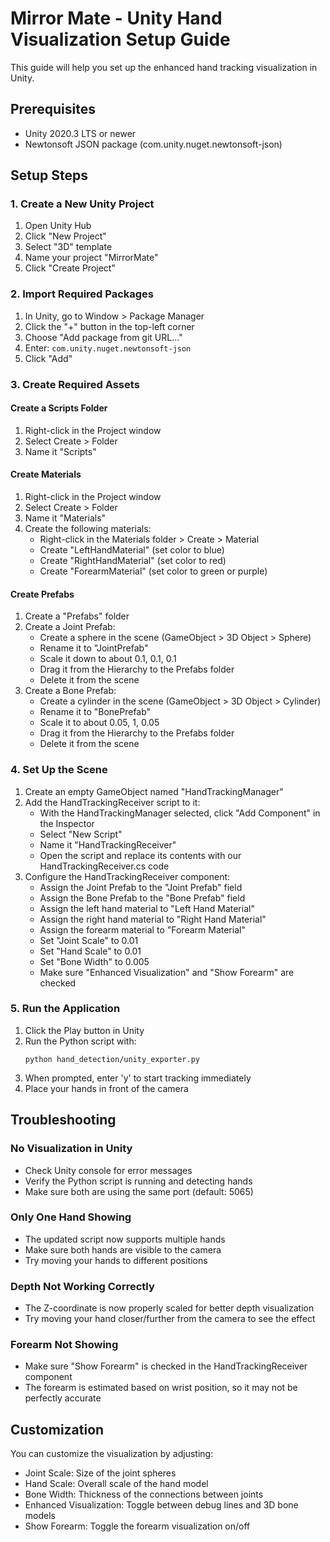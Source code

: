 # Mirror Mate - Unity Hand Visualization Setup Guide

This guide will help you set up the enhanced hand tracking visualization in Unity.

## Prerequisites

- Unity 2020.3 LTS or newer
- Newtonsoft JSON package (com.unity.nuget.newtonsoft-json)

## Setup Steps

### 1. Create a New Unity Project

1. Open Unity Hub
2. Click "New Project"
3. Select "3D" template
4. Name your project "MirrorMate"
5. Click "Create Project"

### 2. Import Required Packages

1. In Unity, go to Window > Package Manager
2. Click the "+" button in the top-left corner
3. Choose "Add package from git URL..."
4. Enter: `com.unity.nuget.newtonsoft-json`
5. Click "Add"

### 3. Create Required Assets

#### Create a Scripts Folder
1. Right-click in the Project window
2. Select Create > Folder
3. Name it "Scripts"

#### Create Materials
1. Right-click in the Project window
2. Select Create > Folder
3. Name it "Materials"
4. Create the following materials:
   - Right-click in the Materials folder > Create > Material
   - Create "LeftHandMaterial" (set color to blue)
   - Create "RightHandMaterial" (set color to red)
   - Create "ForearmMaterial" (set color to green or purple)

#### Create Prefabs
1. Create a "Prefabs" folder
2. Create a Joint Prefab:
   - Create a sphere in the scene (GameObject > 3D Object > Sphere)
   - Rename it to "JointPrefab"
   - Scale it down to about 0.1, 0.1, 0.1
   - Drag it from the Hierarchy to the Prefabs folder
   - Delete it from the scene
3. Create a Bone Prefab:
   - Create a cylinder in the scene (GameObject > 3D Object > Cylinder)
   - Rename it to "BonePrefab"
   - Scale it to about 0.05, 1, 0.05
   - Drag it from the Hierarchy to the Prefabs folder
   - Delete it from the scene

### 4. Set Up the Scene

1. Create an empty GameObject named "HandTrackingManager"
2. Add the HandTrackingReceiver script to it:
   - With the HandTrackingManager selected, click "Add Component" in the Inspector
   - Select "New Script"
   - Name it "HandTrackingReceiver"
   - Open the script and replace its contents with our HandTrackingReceiver.cs code
3. Configure the HandTrackingReceiver component:
   - Assign the Joint Prefab to the "Joint Prefab" field
   - Assign the Bone Prefab to the "Bone Prefab" field
   - Assign the left hand material to "Left Hand Material"
   - Assign the right hand material to "Right Hand Material"
   - Assign the forearm material to "Forearm Material"
   - Set "Joint Scale" to 0.01
   - Set "Hand Scale" to 0.01
   - Set "Bone Width" to 0.005
   - Make sure "Enhanced Visualization" and "Show Forearm" are checked

### 5. Run the Application

1. Click the Play button in Unity
2. Run the Python script with:
   ```
   python hand_detection/unity_exporter.py
   ```
3. When prompted, enter 'y' to start tracking immediately
4. Place your hands in front of the camera

## Troubleshooting

### No Visualization in Unity
- Check Unity console for error messages
- Verify the Python script is running and detecting hands
- Make sure both are using the same port (default: 5065)

### Only One Hand Showing
- The updated script now supports multiple hands
- Make sure both hands are visible to the camera
- Try moving your hands to different positions

### Depth Not Working Correctly
- The Z-coordinate is now properly scaled for better depth visualization
- Try moving your hand closer/further from the camera to see the effect

### Forearm Not Showing
- Make sure "Show Forearm" is checked in the HandTrackingReceiver component
- The forearm is estimated based on wrist position, so it may not be perfectly accurate

## Customization

You can customize the visualization by adjusting:
- Joint Scale: Size of the joint spheres
- Hand Scale: Overall scale of the hand model
- Bone Width: Thickness of the connections between joints
- Enhanced Visualization: Toggle between debug lines and 3D bone models
- Show Forearm: Toggle the forearm visualization on/off
